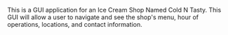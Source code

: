 This is a GUI application for an Ice Cream Shop Named Cold N Tasty. This GUI will allow a user to navigate and see the shop's menu, hour of operations, locations, and contact information.
